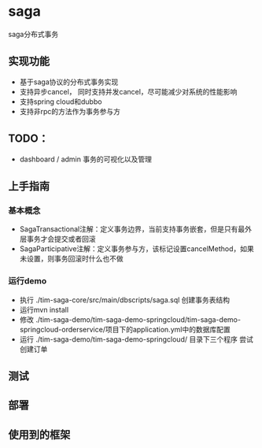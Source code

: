 # saga
saga分布式事务
## 实现功能
* 基于saga协议的分布式事务实现
* 支持异步cancel， 同时支持并发cancel，尽可能减少对系统的性能影响
* 支持spring cloud和dubbo
* 支持非rpc的方法作为事务参与方
## TODO：
* dashboard / admin 事务的可视化以及管理
## 上手指南
### 基本概念
* SagaTransactional注解：定义事务边界，当前支持事务嵌套，但是只有最外层事务才会提交或者回滚
* SagaParticipative注解：定义事务参与方，该标记设置cancelMethod，如果未设置，则事务回滚时什么也不做
### 运行demo
* 执行 ./tim-saga-core/src/main/dbscripts/saga.sql 创建事务表结构
* 运行mvn install
* 修改 ./tim-saga-demo/tim-saga-demo-springcloud/tim-saga-demo-springcloud-orderservice/项目下的application.yml中的数据库配置
* 运行 ./tim-saga-demo/tim-saga-demo-springcloud/ 目录下三个程序 尝试创建订单
## 测试
## 部署
## 使用到的框架
